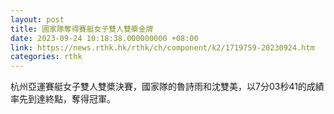 ```yaml
---
layout: post
title: 國家隊奪得賽艇女子雙人雙槳金牌
date: 2023-09-24 10:18:38.000000000 +08:00
link: https://news.rthk.hk/rthk/ch/component/k2/1719759-20230924.htm
categories: rthk
---
```


杭州亞運賽艇女子雙人雙槳決賽，國家隊的魯詩雨和沈雙美，以7分03秒41的成績率先到達終點，奪得冠軍。

